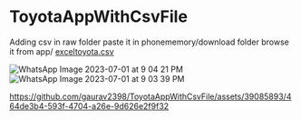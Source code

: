 # ToyotaAppWithCsvFile

Adding csv in raw folder paste it in phonememory/download folder browse it from app/
[exceltoyota.csv](https://github.com/gaurav2398/ToyotaAppWithCsvFile/files/11926662/exceltoyota.csv)

![WhatsApp Image 2023-07-01 at 9 04 21 PM](https://github.com/gaurav2398/ToyotaAppWithCsvFile/assets/39085893/b732b0c2-e037-454b-870e-94fc7c2649c2)
![WhatsApp Image 2023-07-01 at 9 03 39 PM](https://github.com/gaurav2398/ToyotaAppWithCsvFile/assets/39085893/b40753e2-bbc5-4e0d-92b8-c0e02a2643fb)


https://github.com/gaurav2398/ToyotaAppWithCsvFile/assets/39085893/464de3b4-593f-4704-a26e-9d626e2f9f32

